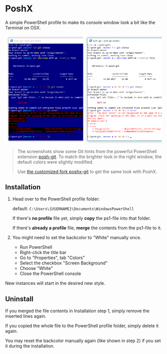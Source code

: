 # PoshX
A simple PowerShell profile to make its console window look a bit like the Terminal on OSX.

![Screenshot](/PoshX-small.png)
> The screenshots show some Git hints from the powerful PowerShell extension [posh-git](https://github.com/dahlbyk/posh-git).
> To match the brighter look in the right window, the default colors were slightly modified.
>
> Use [the customized fork poshx-git](https://github.com/awaescher/poshx-git) to get the same look with PoshX.

## Installation
1. Head over to the PowerShell profile folder:

    default: `C:\Users\{USERNAME}\Documents\WindowsPowerShell`
    
    If there's **no profile** file yet, simply **copy** the ps1-file into that folder.
    
    If there's **already a profile** file, **merge** the contents from the ps1-file to it.

2. You might need to set the backcolor to "White" manually once.
    * Run PowerShell
    * Right-click the title bar
    * Go to "Properties", tab "Colors"
    * Select the checkbox "Screen Background"
    * Choose "White"
    * Close the PowerShell console

New instances will start in the desired new style.

## Uninstall
If you merged the file contents in Installation step 1, simply remove the inserted lines again.

If you copied the whole file to the PowerShell profile folder, simply delete it again.

You may reset the backcolor manually again (like shown in step 2) if you set it during the installation.

